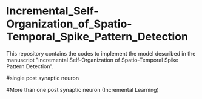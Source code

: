 # Incremental_Self-Organization_of_Spatio-Temporal_Spike_Pattern_Detection

This repository contains the codes to implement the model described in the manuscript "Incremental Self-Organization of Spatio-Temporal Spike Pattern Detection".

#single post synaptic neuron

#More than one post synaptic neuron (Incremental Learning)
